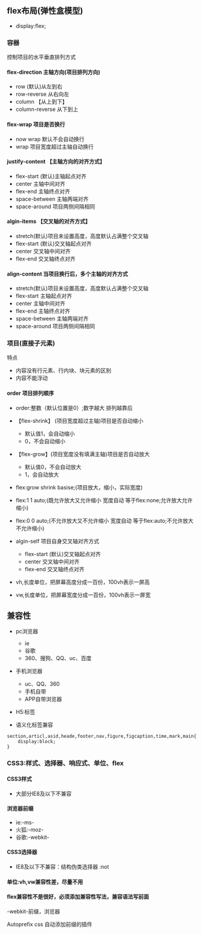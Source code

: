## flex布局(弹性盒模型)
* display:flex;

### 容器
控制项目的水平垂直排列方式

#### flex-direction  主轴方向(项目排列方向)
* row (默认)从左到右
* row-reverse  从右向左
* column  【从上到下】
* column-reverse  从下到上

#### flex-wrap  项目是否换行
* now wrap 默认不会自动换行
* wrap 项目宽度超过主轴自动换行

#### justify-content 【主轴方向的对齐方式】
* flex-start (默认)主轴起点对齐
* center 主轴中间对齐
* flex-end 主轴终点对齐
* space-between 主轴两端对齐
* space-around 项目两侧间隔相同

#### algin-items 【交叉轴的对齐方式】
* stretch(默认)项目未设置高度，高度默认占满整个交叉轴
* flex-start (默认)交叉轴起点对齐
* center 交叉轴中间对齐
* flex-end 交叉轴终点对齐

#### align-content 当项目换行后，多个主轴的对齐方式
* stretch(默认)项目未设置高度，高度默认占满整个交叉轴
* flex-start 主轴起点对齐
* center 主轴中间对齐
* flex-end 主轴终点对齐
* space-between 主轴两端对齐
* space-around 项目两侧间隔相同

### 项目(直接子元素)
特点
* 内容没有行元素、行内块、块元素的区别
* 内容不能浮动

#### order 项目排列顺序
* order:整数（默认位置是0）;数字越大 排列越靠后
* 【flex-shrink】 (项目宽度超过主轴)项目是否自动缩小
    * 默认值1，会自动缩小
    * 0，不会自动缩小
* 【flex-grow】(项目宽度没有填满主轴)项目是否自动放大
    * 默认值0，不会自动放大
    * 1，会自动放大
* flex:grow shrink basise;(项目放大，缩小，实际宽度)
* flex:1 1 auto;(既允许放大又允许缩小 宽度自动 等于flex:none;允许放大允许缩小)
* flex:0 0 auto;(不允许放大又不允许缩小 宽度自动 等于flex:auto;不允许放大不允许缩小)
* algin-self  项目自身交叉轴对齐方式
    * flex-start (默认)交叉轴起点对齐
    * center 交叉轴中间对齐
    * flex-end 交叉轴终点对齐


* vh,长度单位，把屏幕高度分成一百份，100vh表示一屏高
* vw,长度单位，把屏幕宽度分成一百份，100vh表示一屏宽




## 兼容性
* pc浏览器
    * ie
    * 谷歌
    * 360、搜狗、QQ、uc、百度
* 手机浏览器
    * uc、QQ、360
    * 手机自带
    * APP自带浏览器
* H5:标签

* 语义化标签兼容
```
section,articl,asid,heade,footer,nav,figure,figcaption,time,mark,main{
    display:block;
}
```

### CSS3:样式、选择器、响应式、单位、flex
#### CSS3样式
* 大部分IE8及以下不兼容
#### 浏览器前缀
* ie:-ms-
* 火狐:-moz-
* 谷歌:-webkit-

#### CSS3选择器
* IE8及以下不兼容：结构伪类选择器    :not

#### 单位:vh,vw兼容性差，尽量不用
#### flex兼容性不是很好，必须添加兼容性写法，兼容语法写前面

-webkit-前缀，浏览器



Autoprefix css   自动添加前缀的插件